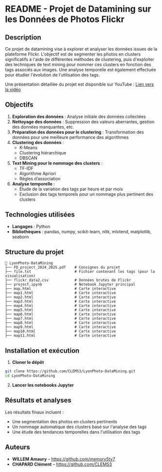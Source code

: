 # README - Projet de Datamining sur les Données de Photos Flickr

## Description
Ce projet de datamining vise à explorer et analyser les données issues de la plateforme Flickr. L'objectif est de segmenter les photos en clusters significatifs à l'aide de différentes méthodes de clustering, puis d'exploiter des techniques de text mining pour nommer ces clusters en fonction des tags associés aux images. Une analyse temporelle est également effectuée pour étudier l'évolution de l'utilisation des tags.

Une présentation détaillée du projet est disponible sur YouTube : [Lien vers la vidéo](https://www.youtube.com/watch?v=l4IeNgMNO3E)

## Objectifs
1. **Exploration des données** : Analyse initiale des données collectées
2. **Nettoyage des données** : Suppression des valeurs aberrantes, gestion des données manquantes, etc.
3. **Préparation des données pour le clustering** : Transformation des données pour une meilleure performance des algorithmes
4. **Clustering des données** :
   - K-Means
   - Clustering hiérarchique
   - DBSCAN
5. **Text Mining pour le nommage des clusters** :
   - TF-IDF
   - Algorithme Apriori
   - Règles d’association
6. **Analyse temporelle** :
   - Étude de la variation des tags par heure et par mois
   - Exclusion des tags temporels pour un nommage plus pertinent des clusters

## Technologies utilisées
- **Langages** : Python
- **Bibliothèques** : pandas, numpy, scikit-learn, nltk, mlxtend, matplotlib, seaborn

## Structure du projet
```
📂 LyonPhoto-DataMining
├── FD_project_2024_2025.pdf    # Consignes du projet
├── file.txt                    # Fichier contenant les tags (pour la visualisation)
├── flickr_data2.csv            # Données brutes de Flickr
├── project.ipynb               # Notebook Jupyter principal
├── map.html                    # Carte interactive
├── map1.html                   # Carte interactive
├── map2.html                   # Carte interactive
├── map3.html                   # Carte interactive
├── map4.html                   # Carte interactive
├── map5.html                   # Carte interactive
├── map6.html                   # Carte interactive
├── map7.html                   # Carte interactive
├── map8.html                   # Carte interactive
├── map9.html                   # Carte interactive
├── map10.html                  # Carte interactive
├── map11.html                  # Carte interactive
```

## Installation et exécution
1. **Cloner le dépôt**
```sh
git clone https://github.com/CLEMS3/LyonPhoto-DataMining.git
cd LyonPhoto-DataMining
```
2. **Lancer les notebooks Jupyter**

## Résultats et analyses
Les résultats finaux incluent :
- Une segmentation des photos en clusters pertinents
- Un nommage automatique des clusters basé sur l'analyse des tags
- Une étude des tendances temporelles dans l'utilisation des tags

## Auteurs
- **WILLEM Amaury** – https://github.com/memory5ty7
- **CHAPARD Clément** – https://github.com/CLEMS3

